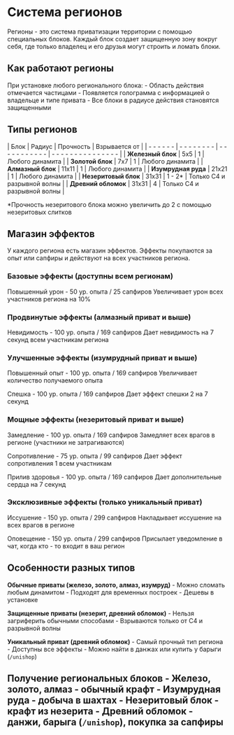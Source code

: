 # Система регионов

Регионы - это система приватизации территории с помощью специальных блоков. Каждый блок создает защищенную зону вокруг себя, где только владелец и его друзья могут строить и ломать блоки.

## Как работают регионы

При установке любого регионального блока: - Область действия отмечается частицами - Появляется голограмма с информацией о владельце и типе привата - Все блоки в радиусе действия становятся защищенными

## Типы регионов

| Блок | Радиус | Прочность | Взрывается от |
| - - - - - - | - - - - - - - - | - - - - - - - - - - - | - - - - - - - - - - - - - - - |
| **Железный блок** | 5x5 | 1 | Любого динамита |
| **Золотой блок** | 7x7 | 1 | Любого динамита |
| **Алмазный блок** | 11x11 | 1 | Любого динамита |
| **Изумрудная руда** | 21x21 | 1 | Любого динамита |
| **Незеритовый блок** | 31x31 | 1 - 2* | Только С4 и разрывной волны |
| **Древний обломок** | 31x31 | 4 | Только С4 и разрывной волны |

*Прочность незеритового блока можно увеличить до 2 с помощью незеритовых слитков

## Магазин эффектов

У каждого региона есть магазин эффектов. Эффекты покупаются за опыт или сапфиры и действуют на всех участников региона.

### Базовые эффекты (доступны всем регионам)

Повышенный урон - 50 ур. опыта / 25 сапфиров 
Увеличивает урон всех участников региона на 10%

### Продвинутые эффекты (алмазный приват и выше)

Невидимость - 100 ур. опыта / 169 сапфиров 
Дает невидимость на 7 секунд всем участникам региона

### Улучшенные эффекты (изумрудный приват и выше)

Повышенный опыт - 100 ур. опыта / 169 сапфиров 
Увеличивает количество получаемого опыта

Спешка - 100 ур. опыта / 169 сапфиров 
Дает эффект спешки 2 на 7 секунд

### Мощные эффекты (незеритовый приват и выше)

Замедление - 100 ур. опыта / 169 сапфиров 
Замедляет всех врагов в регионе (участники не затрагиваются)

Сопротивление - 75 ур. опыта / 99 сапфиров 
Дает эффект сопротивления 1 всем участникам

Прилив здоровья - 100 ур. опыта / 169 сапфиров 
Дает дополнительные сердца на 7 секунд

### Эксклюзивные эффекты (только уникальный приват)

Иссушение - 150 ур. опыта / 299 сапфиров 
Накладывает иссушение на всех врагов в регионе

Оповещение - 150 ур. опыта / 299 сапфиров 
Присылает уведомление в чат, когда кто - то входит в ваш регион

## Особенности разных типов

**Обычные приваты (железо, золото, алмаз, изумруд)** - Можно сломать любым динамитом - Подходят для временных построек - Дешевы в установке

**Защищенные приваты (незерит, древний обломок)** - Нельзя загриферить обычными способами - Взрываются только от С4 и разрывной волны

**Уникальный приват (древний обломок)** - Самый прочный тип региона - Доступны все эффекты - Можно найти в данжах или купить у барыги (`/unishop`)

## Получение региональных блоков - Железо, золото, алмаз - обычный крафт - Изумрудная руда - добыча в шахтах - Незеритовый блок - крафт из незерита - Древний обломок - данжи, барыга (`/unishop`), покупка за сапфиры